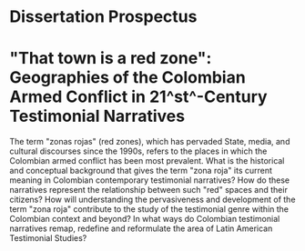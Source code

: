 # Dissertation Prospectus 

# "That town is a red zone": Geographies of the Colombian Armed Conflict in 21^st^-Century Testimonial Narratives

The term "zonas rojas" (red zones), which has pervaded State, media, and cultural discourses since the 1990s, refers to the places in which the Colombian armed conflict has been most prevalent. What is the historical and conceptual background that gives the term "zona roja" its current meaning in Colombian contemporary testimonial narratives? How do these narratives represent the relationship between such "red" spaces and their citizens? How will understanding the pervasiveness and development of the term "zona roja" contribute to the study of the testimonial genre within the Colombian context and beyond? In what ways do Colombian testimonial narratives remap, redefine and reformulate the area of Latin American Testimonial Studies?  

